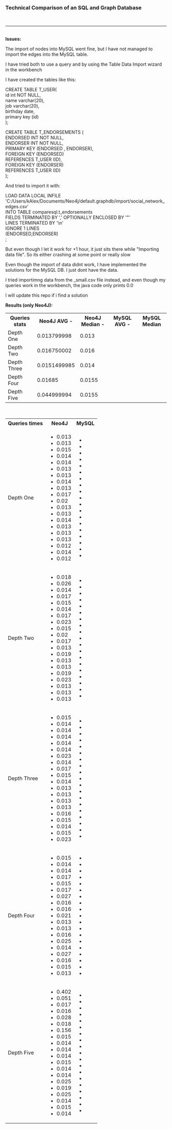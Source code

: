 <!DOCTYPE html>
<html>
  <head>
  </head>
  <body>
<h3> Technical Comparison of an SQL and Graph Database </h3>
<br>
<hr>
<br>
<b>Issues:</b>
<p>The import of nodes into MySQL went fine, but I have not managed to import the edges into the MySQL table.</p>
<p>I have tried both to use a query and by using the Table Data Import wizard in the workbench</p>
<p>I have created the tables like this:</p>
CREATE TABLE T_USER(<br>
id int NOT NULL, <br>
name varchar(20), <br>
job varchar(20), <br>
birthday date, <br>
primary key (id) <br>
);

CREATE TABLE T_ENDORSEMENTS ( <br>
    ENDORSED INT NOT NULL, <br>
    ENDORSER INT NOT NULL, <br>
    PRIMARY KEY (ENDORSED , ENDORSER), <br>
    FOREIGN KEY (ENDORSED) <br> 
        REFERENCES T_USER (ID), <br>
    FOREIGN KEY (ENDORSER) <br>
        REFERENCES T_USER (ID) <br>
);
<br>
<p>And tried to import it with: </p>
LOAD DATA LOCAL INFILE 'C:/Users/kAlex/Documents/Neo4j/default.graphdb/import/social_network_edges.csv' <br>
INTO TABLE comparesql.t_endorsements <br>
FIELDS TERMINATED BY ',' OPTIONALLY ENCLOSED BY '"' <br>
LINES TERMINATED BY '\n' <br>
IGNORE 1 LINES <br>
(ENDORSED,ENDORSER) <br>
;

<p>But even though I let it work for +1 hour, it just sits there while "Importing data file". So its either crashing at some point or really slow</p>
<p>Even though the import of data didnt work, I have implemented the solutions for the MySQL DB. I just dont have the data.</p>
<p>I tried importimng data from the _small.csv file instead, and even though my queries work in the workbench, the java code only prints 0.0</p>

<p>I will update this repo if i find a solution</p>


<b>Results (only Neo4J):</b>

<table>
 <tr>
<th>Queries stats</th>
<th>Neo4J AVG - </th>
<th>Neo4J Median - </th>
<th>MySQL AVG - </th>
<th>MySQL Median</th>
</tr>
<tr>
<td>Depth One</<td>
<td>0.013799998</<td>
<td>0.013</<td>
<td></<td>
<td></<td>

</tr>
<tr>
<td>Depth Two</<td>
<td>0.016750002</<td>
<td>0.016</<td>
<td></<td>
<td></<td>
</tr>
<tr>
<td>Depth Three</<td>
<td>0.0151499985</<td>
<td>0.014</<td>
<td></<td>
<td></<td>
</tr>
<tr>
<td>Depth Four</<td>
<td>0.01685</<td>
<td>0.0155</<td>
<td></<td>
<td></<td>
</tr>
<tr>
<td>Depth Five</<td>
<td>0.044999994</<td>
<td>0.0155</<td>
<td></<td>
<td></<td>
</tr>
</table>
<br>
<table>
<tr>
<th>Queries times</th>
<th>Neo4J</th>
<th>MySQL</th>
</tr>
<tr>
<td>Depth One</td>
<td>
<ul>
<li>0.013</li>
<li>0.013</li>
<li>0.015</li>
<li>0.014</li>
<li>0.014</li>
<li>0.013</li>
<li>0.013</li>
<li>0.014</li>
<li>0.013</li>
<li>0.017</li>
<li>0.02</li>
<li>0.013</li>
<li>0.013</li>
<li>0.014</li>
<li>0.013</li>
<li>0.013</li>
<li>0.013</li>
<li>0.012</li>
<li>0.014</li>
<li>0.012</li>
</ul>
</td>
<td>
<ul>
<li></li>
<li></li>
<li></li>
<li></li>
<li></li>
<li></li>
<li></li>
<li></li>
<li></li>
<li></li>
<li></li>
<li></li>
<li></li>
<li></li>
<li></li>
<li></li>
<li></li>
<li></li>
<li></li>
</ul>
</<td>


</tr>
<tr>
<td>Depth Two</td>
<td>
<ul>
<li>0.018</li>
<li>0.026</li>
<li>0.014</li>
<li>0.017</li>
<li>0.015</li>
<li>0.014</li>
<li>0.017</li>
<li>0.023</li>
<li>0.015</li>
<li>0.02</li>
<li>0.017</li>
<li>0.013</li>
<li>0.019</li>
<li>0.013</li>
<li>0.013</li>
<li>0.019</li>
<li>0.023</li>
<li>0.013</li>
<li>0.013</li>
<li>0.013</li>
</ul>
</td>
<td>
<ul>
<li></li>
<li></li>
<li></li>
<li></li>
<li></li>
<li></li>
<li></li>
<li></li>
<li></li>
<li></li>
<li></li>
<li></li>
<li></li>
<li></li>
<li></li>
<li></li>
<li></li>
<li></li>
<li></li>
</ul>
</td>

</tr>
<tr>
<td>Depth Three</td>
<td>
<ul>
<li>0.015</li>
<li>0.014</li>
<li>0.014</li>
<li>0.014</li>
<li>0.014</li>
<li>0.014</li>
<li>0.023</li>
<li>0.014</li>
<li>0.017</li>
<li>0.015</li>
<li>0.014</li>
<li>0.013</li>
<li>0.013</li>
<li>0.013</li>
<li>0.013</li>
<li>0.016</li>
<li>0.015</li>
<li>0.014</li>
<li>0.015</li>
<li>0.023</li>
</ul>
</td>
<td>
<ul>
<li></li>
<li></li>
<li></li>
<li></li>
<li></li>
<li></li>
<li></li>
<li></li>
<li></li>
<li></li>
<li></li>
<li></li>
<li></li>
<li></li>
<li></li>
<li></li>
<li></li>
<li></li>
<li></li>
</ul>
</td>



</tr>
<tr>
<td>Depth Four</td>
<td>
<ul>
<li>0.015</li>
<li>0.014</li>
<li>0.014</li>
<li>0.017</li>
<li>0.015</li>
<li>0.017</li>
<li>0.027</li>
<li>0.016</li>
<li>0.016</li>
<li>0.021</li>
<li>0.013</li>
<li>0.013</li>
<li>0.016</li>
<li>0.025</li>
<li>0.014</li>
<li>0.027</li>
<li>0.016</li>
<li>0.015</li>
<li>0.013</li>
</ul>
</td>
<td>
<ul>
<li></li>
<li></li>
<li></li>
<li></li>
<li></li>
<li></li>
<li></li>
<li></li>
<li></li>
<li></li>
<li></li>
<li></li>
<li></li>
<li></li>
<li></li>
<li></li>
<li></li>
<li></li>
<li></li>
</ul>
</td>

</tr>
<tr>
<td>Depth Five</td>
<td>
<ul>
<li>0.402</li>
<li>0.051</li>
<li>0.017</li>
<li>0.016</li>
<li>0.028</li>
<li>0.018</li>
<li>0.156</li>
<li>0.015</li>
<li>0.014</li>
<li>0.014</li>
<li>0.014</li>
<li>0.015</li>
<li>0.014</li>
<li>0.014</li>
<li>0.025</li>
<li>0.019</li>
<li>0.025</li>
<li>0.014</li>
<li>0.015</li>
<li>0.014</li>
</ul>
</td>
<td>
<ul>
<li></li>
<li></li>
<li></li>
<li></li>
<li></li>
<li></li>
<li></li>
<li></li>
<li></li>
<li></li>
<li></li>
<li></li>
<li></li>
<li></li>
<li></li>
<li></li>
<li></li>
<li></li>
<li></li>
</ul>
</td>
</tr>
</table>
</body>
